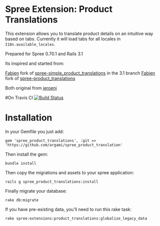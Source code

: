 # Spree Extension: Product Translations
This extension allows you to translate product details on an intuitive way based on tabs.
Currently it will load tabs for all locales in `I18n.available_locales`.

Prepared for Spree 0.70.1 and Rails 3.1

Its inspired and started from:

[Fabien](https://github.com/fabien) fork of [spree-simple_product_translations](https://github.com/fabien/spree-simple_product_translations) in the 3.1 branch
[Fabien](https://github.com/fabien) fork of [spree-product_translations](https://github.com/fabien/spree-product_translations)

Both original from [jeroenj](https://github.com/jeroenj)

#On Travis CI
[![Build Status](https://secure.travis-ci.org/argami/spree_product_translation.png)](http://travis-ci.org/argami/spree_product_translation)

# Installation
In your Gemfile you just add:

    gem 'spree_product_translations', :git => 'https://github.com/argami/spree_product_translation'

Then install the gem:

    bundle install

Then copy the migrations and assets to your spree application:

    rails g spree_product_translations:install

Finally migrate your database:

    rake db:migrate

If you have pre-existing data, you'll need to run this rake task:

    rake spree:extensions:product_translations:globalize_legacy_data